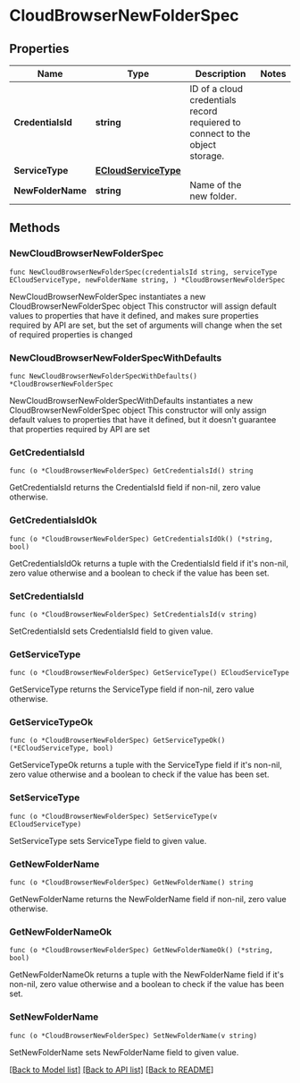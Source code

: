 # CloudBrowserNewFolderSpec

## Properties

Name | Type | Description | Notes
------------ | ------------- | ------------- | -------------
**CredentialsId** | **string** | ID of a cloud credentials record requiered to connect to the object storage. | 
**ServiceType** | [**ECloudServiceType**](ECloudServiceType.md) |  | 
**NewFolderName** | **string** | Name of the new folder. | 

## Methods

### NewCloudBrowserNewFolderSpec

`func NewCloudBrowserNewFolderSpec(credentialsId string, serviceType ECloudServiceType, newFolderName string, ) *CloudBrowserNewFolderSpec`

NewCloudBrowserNewFolderSpec instantiates a new CloudBrowserNewFolderSpec object
This constructor will assign default values to properties that have it defined,
and makes sure properties required by API are set, but the set of arguments
will change when the set of required properties is changed

### NewCloudBrowserNewFolderSpecWithDefaults

`func NewCloudBrowserNewFolderSpecWithDefaults() *CloudBrowserNewFolderSpec`

NewCloudBrowserNewFolderSpecWithDefaults instantiates a new CloudBrowserNewFolderSpec object
This constructor will only assign default values to properties that have it defined,
but it doesn't guarantee that properties required by API are set

### GetCredentialsId

`func (o *CloudBrowserNewFolderSpec) GetCredentialsId() string`

GetCredentialsId returns the CredentialsId field if non-nil, zero value otherwise.

### GetCredentialsIdOk

`func (o *CloudBrowserNewFolderSpec) GetCredentialsIdOk() (*string, bool)`

GetCredentialsIdOk returns a tuple with the CredentialsId field if it's non-nil, zero value otherwise
and a boolean to check if the value has been set.

### SetCredentialsId

`func (o *CloudBrowserNewFolderSpec) SetCredentialsId(v string)`

SetCredentialsId sets CredentialsId field to given value.


### GetServiceType

`func (o *CloudBrowserNewFolderSpec) GetServiceType() ECloudServiceType`

GetServiceType returns the ServiceType field if non-nil, zero value otherwise.

### GetServiceTypeOk

`func (o *CloudBrowserNewFolderSpec) GetServiceTypeOk() (*ECloudServiceType, bool)`

GetServiceTypeOk returns a tuple with the ServiceType field if it's non-nil, zero value otherwise
and a boolean to check if the value has been set.

### SetServiceType

`func (o *CloudBrowserNewFolderSpec) SetServiceType(v ECloudServiceType)`

SetServiceType sets ServiceType field to given value.


### GetNewFolderName

`func (o *CloudBrowserNewFolderSpec) GetNewFolderName() string`

GetNewFolderName returns the NewFolderName field if non-nil, zero value otherwise.

### GetNewFolderNameOk

`func (o *CloudBrowserNewFolderSpec) GetNewFolderNameOk() (*string, bool)`

GetNewFolderNameOk returns a tuple with the NewFolderName field if it's non-nil, zero value otherwise
and a boolean to check if the value has been set.

### SetNewFolderName

`func (o *CloudBrowserNewFolderSpec) SetNewFolderName(v string)`

SetNewFolderName sets NewFolderName field to given value.



[[Back to Model list]](../README.md#documentation-for-models) [[Back to API list]](../README.md#documentation-for-api-endpoints) [[Back to README]](../README.md)


